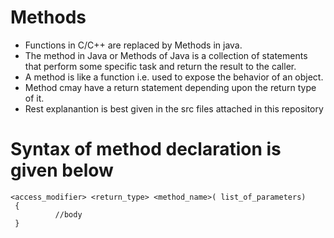 # Methods
- Functions in C/C++ are replaced by Methods in java.
- The method in Java or Methods of Java is a collection of statements that perform some specific task and return the result to the caller.
- A method is like a function i.e. used to expose the behavior of an object.
- Method cmay have a return statement depending upon the return type of it.
- Rest explanantion is best given in the src files attached in this repository
# Syntax of method declaration is given below
```
<access_modifier> <return_type> <method_name>( list_of_parameters)
 {
          //body
 }
 ```
